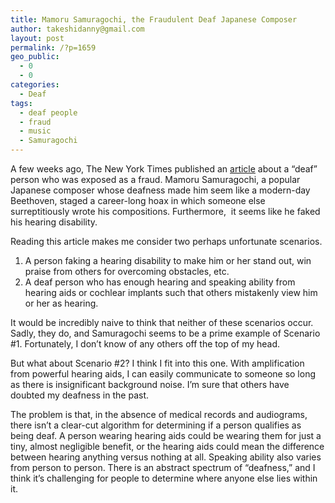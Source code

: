 ```yaml
---
title: Mamoru Samuragochi, the Fraudulent Deaf Japanese Composer
author: takeshidanny@gmail.com
layout: post
permalink: /?p=1659
geo_public:
  - 0
  - 0
categories:
  - Deaf
tags:
  - deaf people
  - fraud
  - music
  - Samuragochi
---
```

A few weeks ago, The New York Times published an [article][1] about a &#8220;deaf&#8221; person who was exposed as a fraud. Mamoru Samuragochi, a popular Japanese composer whose deafness made him seem like a modern-day Beethoven, staged a career-long hoax in which someone else surreptitiously wrote his compositions. Furthermore,  it seems like he faked his hearing disability.

Reading this article makes me consider two perhaps unfortunate scenarios.

  1. A person faking a hearing disability to make him or her stand out, win praise from others for overcoming obstacles, etc.
  2. A deaf person who has enough hearing and speaking ability from hearing aids or cochlear implants such that others mistakenly view him or her as hearing.

It would be incredibly naive to think that neither of these scenarios occur. Sadly, they do, and Samuragochi seems to be a prime example of Scenario #1. Fortunately, I don&#8217;t know of any others off the top of my head.

But what about Scenario #2? I think I fit into this one. With amplification from powerful hearing aids, I can easily communicate to someone so long as there is insignificant background noise. I&#8217;m sure that others have doubted my deafness in the past.

The problem is that, in the absence of medical records and audiograms, there isn&#8217;t a clear-cut algorithm for determining if a person qualifies as being deaf. A person wearing hearing aids could be wearing them for just a tiny, almost negligible benefit, or the hearing aids could mean the difference between hearing anything versus nothing at all. Speaking ability also varies from person to person. There is an abstract spectrum of &#8220;deafness,&#8221; and I think it&#8217;s challenging for people to determine where anyone else lies within it.

 [1]: http://www.nytimes.com/2014/02/07/arts/music/renowned-japanese-composer-mamoru-samuragochi-admits-fraud.html?_r=0